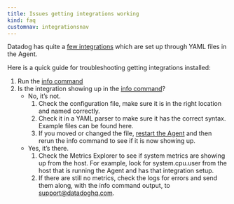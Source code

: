 ```yaml
---
title: Issues getting integrations working
kind: faq
customnav: integrationsnav
---
```


Datadog has quite a [few integrations](/integrations) which are set up through YAML files in the Agent.

Here is a quick guide for troubleshooting getting integrations installed:

1. Run the [info command](/agent/faq/agent-status-and-information)
2. Is the integration showing up in the [info command](/agent/faq/agent-status-and-information)?
    * No, it’s not.
        1. Check the configuration file, make sure it is in the right location and named correctly.
        2. Check it in a YAML parser to make sure it has the correct syntax. Example files can be found here.
        3. If you moved or changed the file, [restart the Agent](/agent/faq/start-stop-restart-the-datadog-agent) and then rerun the info command to see if it is now showing up.
    * Yes, it’s there.
        1. Check the Metrics Explorer to see if system metrics are showing up from the host. For example, look for system.cpu.user from the host that is running the Agent and has that integration setup.
        2. If there are still no metrics, check the logs for errors and send them along, with the info command output, to support@datadoghq.com.
